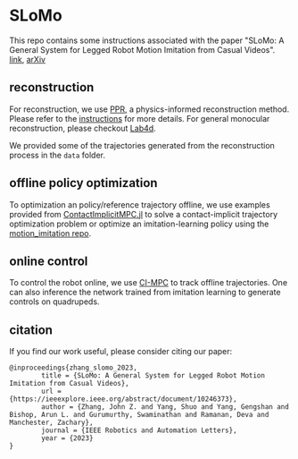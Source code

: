 # SLoMo
This repo contains some instructions associated with the paper "SLoMo: A General System for Legged Robot Motion Imitation from Casual Videos". [link](https://ieeexplore.ieee.org/abstract/document/10246373), [arXiv](https://arxiv.org/pdf/2304.14389.pdf)


## reconstruction
For reconstruction, we use [PPR](https://gengshan-y.github.io/ppr/), a physics-informed reconstruction method. Please refer to the [instructions](https://github.com/gengshan-y/ppr) for more details. For general monocular reconstruction, please checkout [Lab4d](https://lab4d-org.github.io/lab4d/). 

We provided some of the trajectories generated from the reconstruction process in the `data` folder.

## offline policy optimization
To optimization an policy/reference trajectory offline, we use examples provided from [ContactImplicitMPC.jl](https://github.com/dojo-sim/ContactImplicitMPC.jl) to solve a contact-implicit trajectory optimization problem or optimize an imitation-learning policy using the [motion_imitation repo](https://github.com/erwincoumans/motion_imitation).

## online control
To control the robot online, we use [CI-MPC](https://github.com/dojo-sim/ContactImplicitMPC.jl) to track offline trajectories. One can also inference the network trained from imitation learning to generate controls on quadrupeds.

## citation
If you find our work useful, please consider citing our paper:
```
@inproceedings{zhang_slomo_2023,
        title = {SLoMo: A General System for Legged Robot Motion Imitation from Casual Videos},
        url = {https://ieeexplore.ieee.org/abstract/document/10246373},
        author = {Zhang, John Z. and Yang, Shuo and Yang, Gengshan and Bishop, Arun L. and Gurumurthy, Swaminathan and Ramanan, Deva and Manchester, Zachary},
        journal = {IEEE Robotics and Automation Letters},
        year = {2023}
}
```



